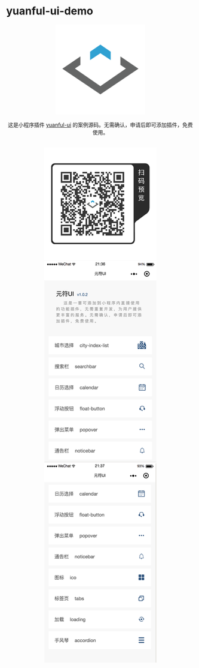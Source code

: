 # yuanful-ui-demo

<div align="center">
  <img width="240" src="images/logo.png" alt="yuanful-ui" />
  <br>

  <p>这是小程序插件 <a href="https://github.com/yuanful/yuanful-ui">yuanful-ui</a> 的案例源码。无需确认，申请后即可添加插件，免费使用。</p>
  <br>

<img width="300" src="images/preview-qrcode.png" alt="yuanful-ui" />
  <br>
<img width="300" src="images/preview.png" alt="yuanful-ui" />
<img width="300" src="images/preview2.png" alt="yuanful-ui" />
</div>